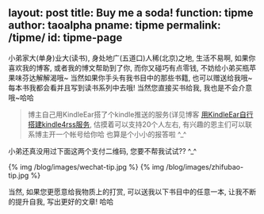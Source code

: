 layout: post
title: Buy me a soda!
function: tipme
author: taoalpha
pname: tipme
permalink: /tipme/
id: tipme-page
---

  小弟家大(单身)业大(读书), 身处地广(五道口)人稀(北京)之地, 生活不易啊, 如果你喜欢我的博客, 或者我的博文帮助到了你, 而你又碰巧有点零钱, 不妨给小弟买瓶苹果味芬达解解渴哦~ 当然如果你手头有我书目中的那些书籍, 也可以赠送给我哦~ 每本书我都会看并且写到读书系列中去哦! 当然您直接买书给我, 我也是不会介意哦~哈哈

> 博主自己用KindleEar搭了个kindle推送的服务(详见博客 <a href="{% post_path tech-create-a-kindle4rss-by-yourself %}">用KindleEar自行搭建kindle4rss服务</a>, 估摸着可以支持20个人左右, 有兴趣的恩主们可以联系博主开一个帐号给你哈 也算是个小小的报答啦 ^_^

  小弟还真没用过下面这两个支付二维码, 您要不帮我试试?? ^_^
  
<div class='tipmeqrcode' markdown="1">
  {% img /blog/images/wechat-tip.jpg %}
  {% img /blog/images/zhifubao-tip.jpg %}
</div>

<div style="clear:both;"></div>

当然, 如果您更愿意给我物质上的打赏, 可以送我以下书目中的任意一本, 让我不断的提升自我, 写出更好的文章! 哈哈

<div class="wishbooks">
  <ul class="books"></ul>
</div>

